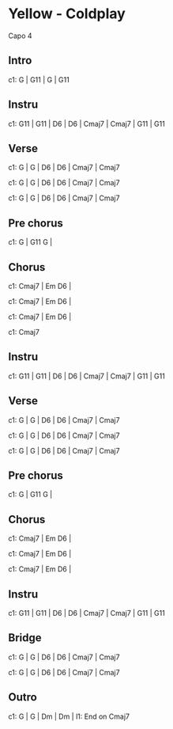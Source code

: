 ---
---

# Yellow - Coldplay

Capo 4

## Intro

c1: G | G11  | G  | G11

## Instru
c1: G11 | G11 | D6 | D6  | Cmaj7 | Cmaj7 | G11 | G11

## Verse 
c1: G | G | D6 |  D6 | Cmaj7 | Cmaj7

c1: G | G | D6 |  D6 | Cmaj7 | Cmaj7

c1: G | G | D6 |  D6 | Cmaj7 | Cmaj7

## Pre chorus
c1: G | G11 G  |

## Chorus
c1: Cmaj7  |  Em D6 |

c1: Cmaj7  |  Em D6 |

c1: Cmaj7  |  Em D6 |

c1: Cmaj7

## Instru
c1: G11 | G11 | D6 | D6  | Cmaj7 | Cmaj7 | G11 | G11


## Verse 
c1: G | G | D6 |  D6 | Cmaj7 | Cmaj7

c1: G | G | D6 |  D6 | Cmaj7 | Cmaj7

c1: G | G | D6 |  D6 | Cmaj7 | Cmaj7

## Pre chorus
c1: G | G11 G |

## Chorus
c1: Cmaj7  |  Em D6 |

c1: Cmaj7  |  Em D6 |

c1: Cmaj7  |  Em D6 |

## Instru
c1: G11 | G11 | D6 | D6  | Cmaj7 | Cmaj7 | G11 | G11


## Bridge
c1:  G | G  | D6 | D6 | Cmaj7 | Cmaj7

c1:  G | G  | D6 | D6 | Cmaj7 | Cmaj7

## Outro
c1: G | G | Dm | Dm | 
l1: End on Cmaj7